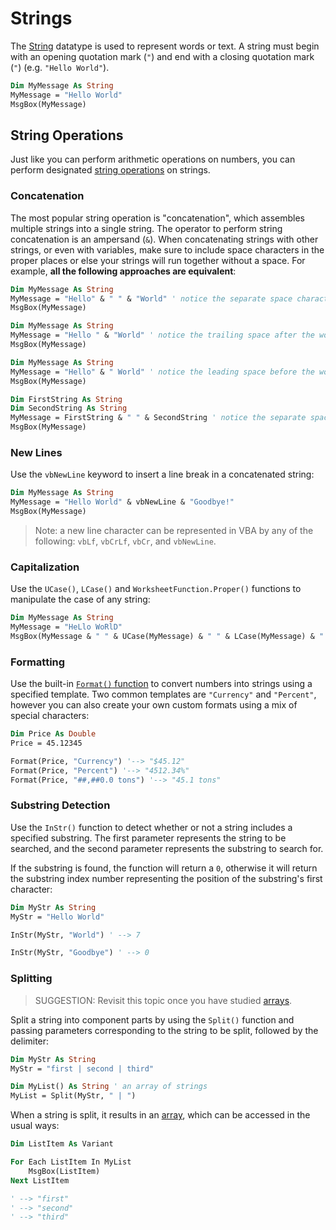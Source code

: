 # Strings

The [String](https://msdn.microsoft.com/en-us/vba/language-reference-vba/articles/string-data-type) datatype is used to represent words or text. A string must begin with an opening quotation mark (`"`) and end with a closing quotation mark (`"`) (e.g. `"Hello World"`).

```vb
Dim MyMessage As String
MyMessage = "Hello World"
MsgBox(MyMessage)
```

## String Operations

Just like you can perform arithmetic operations on numbers, you can perform designated [string operations](https://docs.microsoft.com/en-us/dotnet/visual-basic/language-reference/functions/string-functions)
 on strings.

### Concatenation

The most popular string operation is "concatenation", which assembles multiple strings into a single string. The operator to perform string concatenation is an ampersand (`&`). When concatenating strings with other strings, or even with variables, make sure to include space characters in the proper places or else your strings will run together without a space. For example, **all the following approaches are equivalent**:

```vb
Dim MyMessage As String
MyMessage = "Hello" & " " & "World" ' notice the separate space character
MsgBox(MyMessage)
```

```vb
Dim MyMessage As String
MyMessage = "Hello " & "World" ' notice the trailing space after the word Hello
MsgBox(MyMessage)
```

```vb
Dim MyMessage As String
MyMessage = "Hello" & " World" ' notice the leading space before the word World
MsgBox(MyMessage)
```

```vb
Dim FirstString As String
Dim SecondString As String
MyMessage = FirstString & " " & SecondString ' notice the separate space character in-between the two variables. just because you use variables to represent strings does not change your need to include space characters
MsgBox(MyMessage)
```

### New Lines

Use the `vbNewLine` keyword to insert a line break in a concatenated string:

```vb
Dim MyMessage As String
MyMessage = "Hello World" & vbNewLine & "Goodbye!"
MsgBox(MyMessage)
```

> Note: a new line character can be represented in VBA by any of the following: `vbLf`, `vbCrLf`, `vbCr`, and `vbNewLine`.

### Capitalization

Use the `UCase()`, `LCase()` and `WorksheetFunction.Proper()` functions to manipulate the case of any string:

```vb
Dim MyMessage As String
MyMessage = "HeLlo WoRlD"
MsgBox(MyMessage & " " & UCase(MyMessage) & " " & LCase(MyMessage) & " " & WorksheetFunction.Proper(MyMessage))
```

### Formatting

Use the built-in [`Format()` function](https://msdn.microsoft.com/en-us/vba/language-reference-vba/articles/format-function-visual-basic-for-applications) to convert numbers into strings using a specified template. Two common templates are `"Currency"` and `"Percent"`, however you can also create your own custom formats using a mix of special characters:

```vb
Dim Price As Double
Price = 45.12345

Format(Price, "Currency") '--> "$45.12"
Format(Price, "Percent") '--> "4512.34%"
Format(Price, "##,##0.0 tons") '--> "45.1 tons"
```

### Substring Detection

Use the `InStr()` function to detect whether or not a string includes a specified substring. The first parameter represents the string to be searched, and the second parameter represents the substring to search for.

If the substring is found, the function will return a `0`, otherwise it will return the substring index number representing the position of the substring's first character:

```vb
Dim MyStr As String
MyStr = "Hello World"

InStr(MyStr, "World") ' --> 7

InStr(MyStr, "Goodbye") ' --> 0
```

### Splitting

> SUGGESTION: Revisit this topic once you have studied [arrays](arrays.md).

Split a string into component parts by using the `Split()` function and passing parameters corresponding to the string to be split, followed by the delimiter:

```vb
Dim MyStr As String
MyStr = "first | second | third"

Dim MyList() As String ' an array of strings
MyList = Split(MyStr, " | ")
```

When a string is split, it results in an [array](arrays.md), which can be accessed in the usual ways:

```vb
Dim ListItem As Variant

For Each ListItem In MyList
    MsgBox(ListItem)
Next ListItem

' --> "first"
' --> "second"
' --> "third"
```
